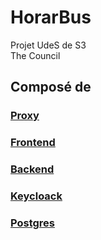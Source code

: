 # HorarBus

Projet UdeS de S3<br>
The Council

## Composé de

### [Proxy](./proxy)

### [Frontend](./proxy/web)

### [Backend](./server)

### [Keycloack](./keycloack)

### [Postgres](./postgres)

<!-- # Installation de Quarkus

### Pré-requis:

Avoir le docker de fait (voir README.md) et actif.

### IntelliJ

- Copier le projet de la site de session sur son ordinateur.
- Dans IntelliJ, `File > New > Project from Existing Sources`
- Sélectionner le dossier du projet.
- Cocher `Import project from external model` et `Gradle`
- IntelliJ devrait installer et builder le projet.
- Quand la configuration d'excécution `exemple.main` apparaît, appuyer sur ►
- Si tout est beau, la console d'IntelliJ devrait afficher QUARKUS en ascii. -->
